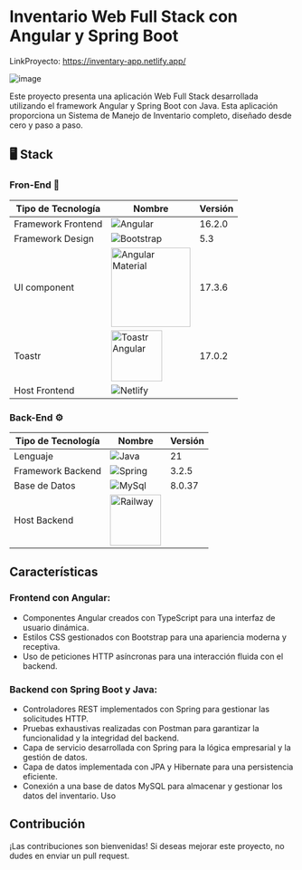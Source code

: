 # Inventario Web Full Stack con Angular y Spring Boot

LinkProyecto: https://inventary-app.netlify.app/

![image](https://github.com/FreddyArreagaM/Sistema-Web-Inventario/assets/127709400/571f1c18-5f73-4395-9bf1-961f77d0911b)

Este proyecto presenta una aplicación Web Full Stack desarrollada utilizando el framework Angular y Spring Boot con Java. 
Esta aplicación proporciona un Sistema de Manejo de Inventario completo, diseñado desde cero y paso a paso.

## 🖥️ Stack

### Fron-End 🚀

|Tipo de Tecnología|Nombre|Versión|
|------------------|------|-------|
| Framework Frontend | <img alt="Angular" src="https://img.shields.io/badge/angular-%23DD0031.svg?style=for-the-badge&logo=angular&logoColor=white"/> | 16.2.0 |
| Framework Design | <img alt="Bootstrap" src="https://img.shields.io/badge/bootstrap-%23563D7C.svg?style=for-the-badge&logo=bootstrap&logoColor=white"/> | 5.3 |
| UI component  | <img alt="Angular Material" src="https://github.com/No-Country/c17-40-ft-java/assets/127709400/5b9b9c5b-d0ab-4828-8ac0-074278bec5ef" width="140px"/> | 17.3.6 |
| Toastr | <img alt="Toastr Angular" src="https://github.com/No-Country/c17-40-ft-java/assets/127709400/1139bf23-98d7-435b-80d9-5a8c6625ae32" width="90px"/> | 17.0.2 |
| Host Frontend | <img alt="Netlify" src="https://img.shields.io/badge/Netlify-00C7B7?style=for-the-badge&logo=netlify&logoColor=white" /> |  |

### Back-End ⚙️

| Tipo de Tecnología | Nombre                                                                                                                                 | Versión |
|--------------------|----------------------------------------------------------------------------------------------------------------------------------------|---------|
| Lenguaje           | <img alt="Java" src="https://img.shields.io/badge/Java-ED8B00?style=for-the-badge&logo=openjdk&logoColor=white"/>                      | 21  |
| Framework Backend  | <img alt="Spring" src="https://img.shields.io/badge/Spring-6DB33F?style=for-the-badge&logo=spring&logoColor=white"/>                   | 3.2.5   |
| Base de Datos      | <img alt="MySql" src="https://img.shields.io/badge/MySQL-00000F?style=for-the-badge&logo=mysql&logoColor=white"/>                      | 8.0.37 |
| Host Backend       | <img alt="Railway" src="https://github.com/No-Country/c17-40-ft-java/assets/127709400/9393a3c2-85c2-4cd7-b432-ae4f18b5ab18" width="90px"/> |         |
                                                                                        

## Características
### Frontend con Angular:
- Componentes Angular creados con TypeScript para una interfaz de usuario dinámica.
- Estilos CSS gestionados con Bootstrap para una apariencia moderna y receptiva.
- Uso de peticiones HTTP asíncronas para una interacción fluida con el backend.

### Backend con Spring Boot y Java:
- Controladores REST implementados con Spring para gestionar las solicitudes HTTP.
- Pruebas exhaustivas realizadas con Postman para garantizar la funcionalidad y la integridad del backend.
- Capa de servicio desarrollada con Spring para la lógica empresarial y la gestión de datos.
- Capa de datos implementada con JPA y Hibernate para una persistencia eficiente.
- Conexión a una base de datos MySQL para almacenar y gestionar los datos del inventario.
Uso

## Contribución
¡Las contribuciones son bienvenidas! Si deseas mejorar este proyecto, no dudes en enviar un pull request.

